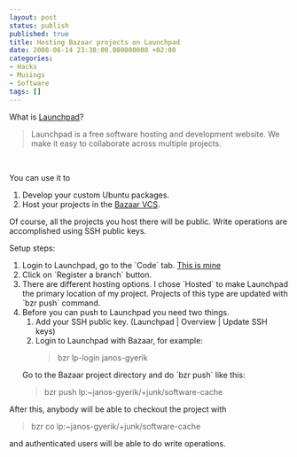 ```yaml
---
layout: post
status: publish
published: true
title: Hosting Bazaar projects on Launchpad
date: 2008-06-14 23:38:00.000000000 +02:00
categories:
- Hacks
- Musings
- Software
tags: []
---
```

What is <a href="https://launchpad.net/">Launchpad</a>?

<blockquote>Launchpad is a free software hosting and development website. We make it easy to collaborate across multiple projects.</blockquote>
<br />

You can use it to 
<ol>
<li>Develop your custom Ubuntu packages.</li>
<li>Host your projects in the <a href="http://bazaar-vcs.org/">Bazaar VCS</a>.</li>
</ol>

Of course, all the projects you host there will be public. Write operations are accomplished using SSH public keys. 

Setup steps:
<ol>
<li>Login to Launchpad, go to the `Code` tab. <a href="https://code.launchpad.net/~janos-gyerik">This is mine</a></li>
<li>Click on `Register a branch` button.</li>
<li>There are different hosting options. I chose `Hosted` to make Launchpad the primary location of my project. Projects of this type are updated with `bzr push` command.</li>
<li>Before you can push to Launchpad you need two things. 
<ol><li>Add your SSH public key. (Launchpad | Overview | Update SSH keys)</li>
<li>Login to Launchpad with Bazaar, for example: 
<blockquote>bzr lp-login janos-gyerik</blockquote></li></ol>
Go to the Bazaar project directory and do `bzr push` like this: 
<blockquote>bzr push lp:~janos-gyerik/+junk/software-cache</blockquote></ol>

After this, anybody will be able to checkout the project with 
<blockquote>bzr co lp:~janos-gyerik/+junk/software-cache</blockquote> and authenticated users will be able to do write operations.
